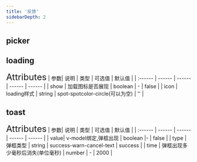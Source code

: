 ```yaml
---
title: '反馈'
sidebarDepth: 2
---
```

## picker
<ClientOnly>
  <rm-picker/>
</ClientOnly>

## loading
<ClientOnly>
  <rm-loading/>
<font size=5>Attributes</font>
| 参数| 说明 | 类型 | 可选值 | 默认值 |
| :------ | ------ | ------ | ------ | ------ |
| show | 加载图标是否展现 | boolean | - | false |
| icon | loading样式 | string | spot-spotcolor-circle(可以为空) | '' |
</ClientOnly>

## toast
<ClientOnly>
  <rm-toast/>
<font size=5>Attributes</font>
| 参数| 说明 | 类型 | 可选值 | 默认值 |
| :------ | ------ | ------ | ------ | ------ |
| value| v-model绑定,弹框出现 | boolean |- | false |
| type | 弹框类型 | string | success-warn-cancel-text | success |
| time | 弹框出现多少毫秒后消失(单位毫秒) | number | - | 2000 |
</ClientOnly>